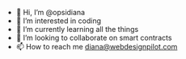 - 👋 Hi, I’m @opsidiana
- 👀 I’m interested in coding
- 🌱 I’m currently learning all the things
- 💞️ I’m looking to collaborate on smart contracts
- 📫 How to reach me diana@webdesignpilot.com

<!---
opsidiana/opsidiana is a ✨ special ✨ repository because its `README.md` (this file) appears on your GitHub profile.
You can click the Preview link to take a look at your changes.
--->
